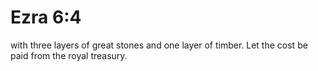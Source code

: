 # Ezra 6:4

with three layers of great stones and one layer of timber. Let the cost be paid from the royal treasury.
